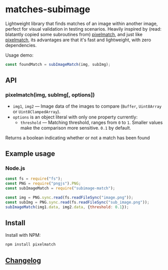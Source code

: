 # matches-subimage

Lightweight library that finds matches of an image within another image, perfect for visual validation in testing scenarios.
Heavily inspired by (read: blatantly copied some subroutines from) [pixelmatch](https://github.com/mapbox/pixelmatch), and just like [pixelmatch](https://github.com/mapbox/pixelmatch), its advantages are that it's fast and lightweight, with zero dependencies.

Usage demo:
```js
const foundMatch = subImageMatch(img, subImg);
```

## API

### pixelmatch(img, subImg[, options])

- `img1`, `img2` — Image data of the images to compare (`Buffer`, `Uint8Array` or `Uint8ClampedArray`).
- `options` is an object literal with only one property currently:
    - `threshold` — Matching threshold, ranges from `0` to `1`. Smaller values make the comparison more sensitive. `0.1` by default.

Returns a boolean indicating whether or not a match has been found

## Example usage

### Node.js

```js
const fs = require("fs");
const PNG = require("pngjs").PNG;
const subImageMatch = require("subimage-match");

const img = PNG.sync.read(fs.readFileSync("image.png"));
const subImg = PNG.sync.read(fs.readFileSync("sub_image.png"));
subImageMatch(img1.data, img2.data, {threshold: 0.1});
```

## Install

Install with NPM:

```bash
npm install pixelmatch
```

## [Changelog](https://github.com/dieterwalckiers/subimage-match/releases)
